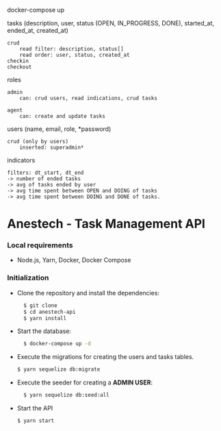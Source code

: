 docker-compose up

tasks (description, user, status (OPEN, IN_PROGRESS, DONE), started_at, ended_at, created_at)

    crud
        read filter: description, status[]
        read order: user, status, created_at
    checkin
    checkout

roles

    admin
        can: crud users, read indications, crud tasks

    agent
        can: create and update tasks

users (name, email, role, \*password)

    crud (only by users)
        inserted: superadmin*

indicators

    filters: dt_start, dt_end
    -> number of ended tasks
    -> avg of tasks ended by user
    -> avg time spent between OPEN and DOING of tasks
    -> avg time spent between DOING and DONE of tasks.

# Anestech - Task Management API

### Local requirements

- Node.js, Yarn, Docker, Docker Compose

### Initialization

- Clone the repository and install the dependencies:

  ```bash
    $ git clone
    $ cd anestech-api
    $ yarn install
  ```

- Start the database:

  ```bash
    $ docker-compose up -d
  ```

- Execute the migrations for creating the users and tasks tables.
  ```bash
  $ yarn sequelize db:migrate
  ```
- Execute the seeder for creating a **ADMIN USER**:

  ```bash
    $ yarn sequelize db:seed:all
  ```

- Start the API
  ```bash
  $ yarn start
  ```
